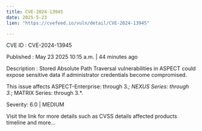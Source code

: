 ```yaml
---
title: CVE-2024-13945
date: 2025-5-23
lien: "https://cvefeed.io/vuln/detail/CVE-2024-13945"

---
```


CVE ID : CVE-2024-13945

Published :  May 23
2025
10:15 a.m. | 44 minutes ago

Description : Stored Absolute Path Traversal vulnerabilities in ASPECT could expose sensitive data 
if administrator credentials become compromised.

This issue affects ASPECT-Enterprise: through 3.*; NEXUS Series: through 3.*; MATRIX Series: through 3.*.

Severity: 6.0 | MEDIUM

Visit the link for more details
such as CVSS details
affected products
timeline
and more...
